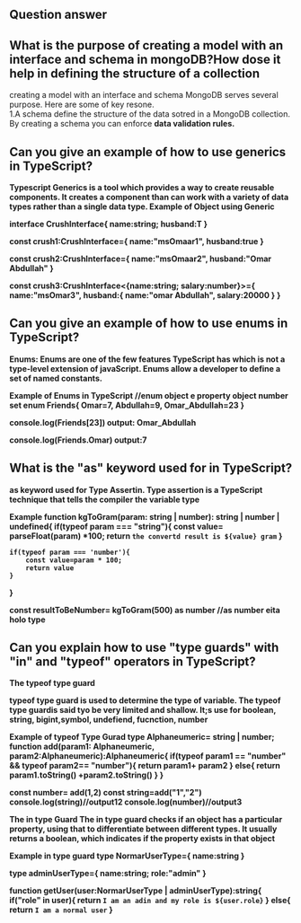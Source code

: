 ## Question answer

## What is the purpose of creating a model with an interface and schema in mongoDB?How dose it help in defining the structure of a collection
creating a model with an interface and schema MongoDB serves several purpose. Here are some of key resone. <br />
1.A schema define the structure of the data sotred in a MongoDB collection. By creating a schema you can enforce  <b>data validation<b>  rules.





## Can you give an example of how to use generics in TypeScript?
Typescript Generics is a tool which provides a way to create reusable components. It creates a component than can work with a variety of data types rather than a single data type.
Example of Object using Generic

interface CrushInterface<T>{
    name:string;
    husband:T
}

const crush1:CrushInterface<boolean>={
    name:"msOmaar1",
    husband:true
}

const crush2:CrushInterface<string>={
    name:"msOmaar2",
    husband:"Omar Abdullah"
}

const crush3:CrushInterface<{name:string; salary:number}>={
    name:"msOmar3",
    husband:{
        name:"omar Abdullah",
        salary:20000
    }
}




## Can you give an example of how to use enums in TypeScript?
 Enums: Enums are one of the few features TypeScript has which is not a type-level extension of javaScript. Enums allow a developer to define a set of named constants.

 Example of Enums in TypeScript
//enum object e property object number set
enum Friends{
    Omar=7,
    Abdullah=9,
    Omar_Abdullah=23
}

console.log(Friends[23])
output: Omar_Abdullah

console.log(Friends.Omar)
output:7



## What is the "as" keyword used for in TypeScript?
 as keyword used for Type Assertin. Type assertion is a TypeScript technique that tells the compiler the variable type

 Example
 function kgToGram(param: string | number): string | number | undefined{
    if(typeof param === "string"){
        const value= parseFloat(param) *100;
        return `the convertd result is ${value} gram`
    }

    if(typeof param === 'number'){
        const value=param * 100;
        return value
    }

}

const resultToBeNumber= kgToGram(500) as number //as number eita holo type 




## Can you explain how to use "type guards" with "in" and "typeof" operators in TypeScript?
 
 The typeof type guard

 typeof type guard is used to determine the type of variable. The typeof type guardis said tyo be very limited and shallow. It;s use for boolean, string, bigint,symbol, undefiend, fucnction, number

 Example of typeof Type Gurad
 type Alphaneumeric= string | number;
function add(param1: Alphaneumeric, param2:Alphaneumeric):Alphaneumeric{
    if(typeof param1 == "number" && typeof param2== "number"){
        return param1+ param2
    }
    else{
        return param1.toString() +param2.toString()
    }
}

const number= add(1,2)
const string=add("1","2")
console.log(string)//output12
console.log(number)//output3


The in type Guard
The in type guard checks if an object has a particular property, using that to differentiate between different types. It usually returns a boolean, which indicates if the property exists in that object

Example in type guard
type NormarUserType={
    name:string
}

type adminUserType={
    name:string;
    role:"admin"
}

function getUser(user:NormarUserType | adminUserType):string{
    if("role" in user){
        return `I am an adin and my role is ${user.role}`
    }
    else{
        return `I am a normal user`
    }
